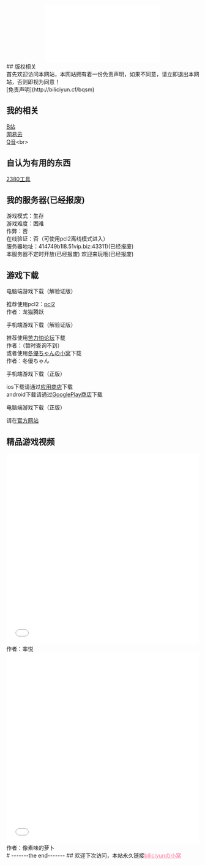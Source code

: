 ﻿
<div align="center">
  <iframe src="//music.163.com/outchain/player?type=2&id=426027016&auto=0&height=66" scrolling="no" border="0" frameborder="no" framespacing="0" allowfullscreen="true"> </iframe>
</div>
## 版权相关<br>
首先欢迎访问本网站，本网站拥有着一份免责声明，如果不同意，请立即退出本网站，否则即视为同意！<br>
 [免责声明](http://biliciyun.cf/bqsm)<br>

## 我的相关<br>
 [B站](https://space.bilibili.com/2066547841?spm_id_from=333.1007.0.0)<br>
 [网易云](http://music.163.com/m/user/home?id=4055772206)<br>
 [Q音](https://y.qq.com/n/ryqq/profile/like/song?uin=owvsNeSioKEz7v**)<br>
 
## 自认为有用的东西<br>
 [2380工具](https://biliciyun.cf/2380download)<br>
 
## 我的服务器(已经报废)
游戏模式：生存<br>
游戏难度：困难<br>
作弊：否<br>
在线验证：否（可使用pcl2离线模式进入）<br>
服务器地址：414749b1l8.51vip.biz:43311)(已经报废)<br>
本服务器不定时开放(已经报废)
欢迎来玩哦(已经报废)<br>

## 游戏下载<br>


电脑端游戏下载（解验证版）<br>

推荐使用pcl2：[pcl2](https://afdian.net/p/0164034c016c11ebafcb52540025c377)<br>
作者：龙猫腾跃<br>

手机端游戏下载（解验证版）<br>

推荐使用[苦力怕论坛](https://klpbbs.com/xz/)下载<br>
作者：（暂时查询不到）<br>
或者使用[冬優ちゃんの小窝](https://www.fuibafuyu.cn/Minecraft_for_Android)下载<br>
作者：冬優ちゃん<br>

手机端游戏下载（正版）<br>

ios下载请通过[应用商店](https://apps.apple.com/app/minecraft/id479516143)下载<br>
android下载请通过[GooglePlay商店](https://play.google.com/store/apps/details?id=com.mojang.minecraftpe&hl)下载<br>

电脑端游戏下载（正版）<br>

请在[官方网站](https://www.minecraft.net/zh-hans/store/minecraft-java-bedrock-edition-pc)<br>

## 精品游戏视频

<div align="center">
  <iframe src="//player.bilibili.com/player.html?bvid=BV1n14y187A7&cid=137649199&page=1" allowfullscreen="allowfullscreen" width="100%" height="500" scrolling="no" frameborder="0" sandbox="allow-top-navigation allow-same-origin allow-forms allow-scripts"></iframe>
</div>
作者：率悦<br>

<div align="center">
  <iframe src="//player.bilibili.com/player.html?bvid=BV1ZF411N7BQ&cid=774273660&page=1" allowfullscreen="allowfullscreen" width="100%" height="500" scrolling="no" frameborder="0" sandbox="allow-top-navigation allow-same-origin allow-forms allow-scripts"></iframe>
</div>
作者：像素味的萝卜<br>
# -------the end-------
## 欢迎下次访问，本站永久链接<a href="https://biliciyun.cf" style="color: #FB7299">biliciyunの小窝</a>


